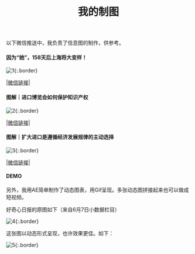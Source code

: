﻿---
layout: post
title: 我的制图
---
以下微信推送中，我负责了信息图的制作，供参考。

<!--more-->

#### 因为“她”，158天后上海将大变样！

![1](https://seth-1254428880.cos.ap-shanghai.myqcloud.com/%E4%B8%8A%E6%B5%B7%E5%A4%A7%E5%8F%98%E6%A0%B7.png){:.border}

|[微信链接](https://mp.weixin.qq.com/s/kVwbQhS83YfBTifNkDkMxw)|

#### 图解｜进口博览会如何保护知识产权

![2](https://seth-1254428880.cos.ap-shanghai.myqcloud.com/%E7%9F%A5%E8%AF%86%E4%BA%A7%E6%9D%83%E4%BF%9D%E6%8A%A4.png){:.border}

|[微信链接](https://mp.weixin.qq.com/s/yDin6E9IkX-GIM5V_iCzlw)|

#### 图解｜扩大进口是遵循经济发展规律的主动选择

![3](https://seth-1254428880.cos.ap-shanghai.myqcloud.com/%E4%B8%BA%E4%BB%80%E4%B9%88%E8%A6%81%E6%89%A9%E5%A4%A7%E8%BF%9B%E5%8F%A3.png){:.border}

|[微信链接](https://mp.weixin.qq.com/s/9fkMAx0KkgmSmRCcanLHTg)|

#### DEMO

另外，我用AE简单制作了动态图表，用Gif呈现。多张动态图拼接起来也可以做成短视频。

好奇心日报的原图如下（来自6月7日小数据栏目）

![4](https://seth-1254428880.cos.ap-shanghai.myqcloud.com/QDoriginal.jpg){:.border}

这张图以动态形式呈现，也许效果更佳。如下：

![5](https://seth-1254428880.cos.ap-shanghai.myqcloud.com/%E5%90%88%E6%88%90%201_1_2.gif){:.border}

